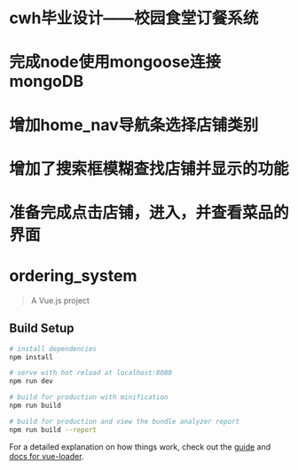 # cwh毕业设计——校园食堂订餐系统

# 	完成node使用mongoose连接mongoDB

#   增加home_nav导航条选择店铺类别

#   增加了搜索框模糊查找店铺并显示的功能

#   准备完成点击店铺，进入，并查看菜品的界面

# ordering_system

> A Vue.js project

## Build Setup

``` bash
# install dependencies
npm install

# serve with hot reload at localhost:8080
npm run dev

# build for production with minification
npm run build

# build for production and view the bundle analyzer report
npm run build --report
```

For a detailed explanation on how things work, check out the [guide](http://vuejs-templates.github.io/webpack/) and [docs for vue-loader](http://vuejs.github.io/vue-loader).
